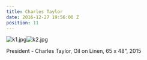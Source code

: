 ```yaml
---
title: Charles Taylor
date: 2016-12-27 19:56:00 Z
position: 11
---
```


![k1.jpg](/uploads/k1.jpg)![k2.jpg](/uploads/k2.jpg)

President - Charles Taylor,
Oil on Linen,
65 x 48”,
2015
